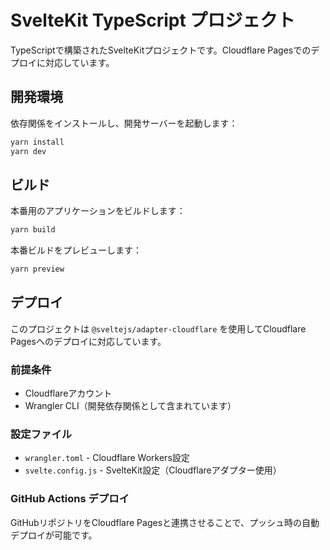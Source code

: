 # SvelteKit TypeScript プロジェクト

TypeScriptで構築されたSvelteKitプロジェクトです。Cloudflare Pagesでのデプロイに対応しています。

## 開発環境

依存関係をインストールし、開発サーバーを起動します：

```bash
yarn install
yarn dev
```

## ビルド

本番用のアプリケーションをビルドします：

```bash
yarn build
```

本番ビルドをプレビューします：

```bash
yarn preview
```

## デプロイ

このプロジェクトは `@sveltejs/adapter-cloudflare` を使用してCloudflare Pagesへのデプロイに対応しています。

### 前提条件

- Cloudflareアカウント
- Wrangler CLI（開発依存関係として含まれています）

### 設定ファイル

- `wrangler.toml` - Cloudflare Workers設定
- `svelte.config.js` - SvelteKit設定（Cloudflareアダプター使用）

### GitHub Actions デプロイ

GitHubリポジトリをCloudflare Pagesと連携させることで、プッシュ時の自動デプロイが可能です。
